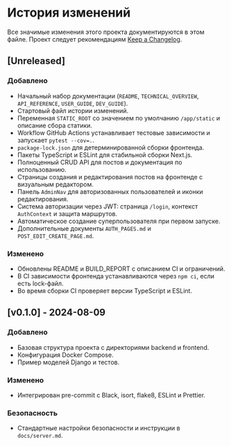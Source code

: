 # История изменений

Все значимые изменения этого проекта документируются в этом файле.
Проект следует рекомендациям [Keep a Changelog](https://keepachangelog.com/ru/1.0.0/).

## [Unreleased]

### Добавлено

- Начальный набор документации (`README`, `TECHNICAL_OVERVIEW`, `API_REFERENCE`, `USER_GUIDE`, `DEV_GUIDE`).
- Стартовый файл истории изменений.
- Переменная `STATIC_ROOT` со значением по умолчанию `/app/static` и описание сбора статики.
- Workflow GitHub Actions устанавливает тестовые зависимости и запускает `pytest --cov=.`.
- `package-lock.json` для детерминированной сборки фронтенда.
- Пакеты TypeScript и ESLint для стабильной сборки Next.js.
- Полноценный CRUD API для постов и документация по использованию.
- Страницы создания и редактирования постов на фронтенде с визуальным редактором.
- Панель `AdminNav` для авторизованных пользователей и иконки редактирования.
- Система авторизации через JWT: страница `/login`, контекст `AuthContext` и защита маршрутов.
- Автоматическое создание суперпользователя при первом запуске.
- Дополнительные документы `AUTH_PAGES.md` и `POST_EDIT_CREATE_PAGE.md`.

### Изменено

- Обновлены README и BUILD_REPORT с описанием CI и ограничений.
- В CI зависимости фронтенда устанавливаются через `npm ci`, если есть lock-файл.
- Во время сборки CI проверяет версии TypeScript и ESLint.

## [v0.1.0] - 2024-08-09

### Добавлено

- Базовая структура проекта с директориями backend и frontend.
- Конфигурация Docker Compose.
- Пример моделей Django и тестов.

### Изменено

- Интегрирован pre-commit с Black, isort, flake8, ESLint и Prettier.

### Безопасность

- Стандартные настройки безопасности и инструкции в `docs/server.md`.
